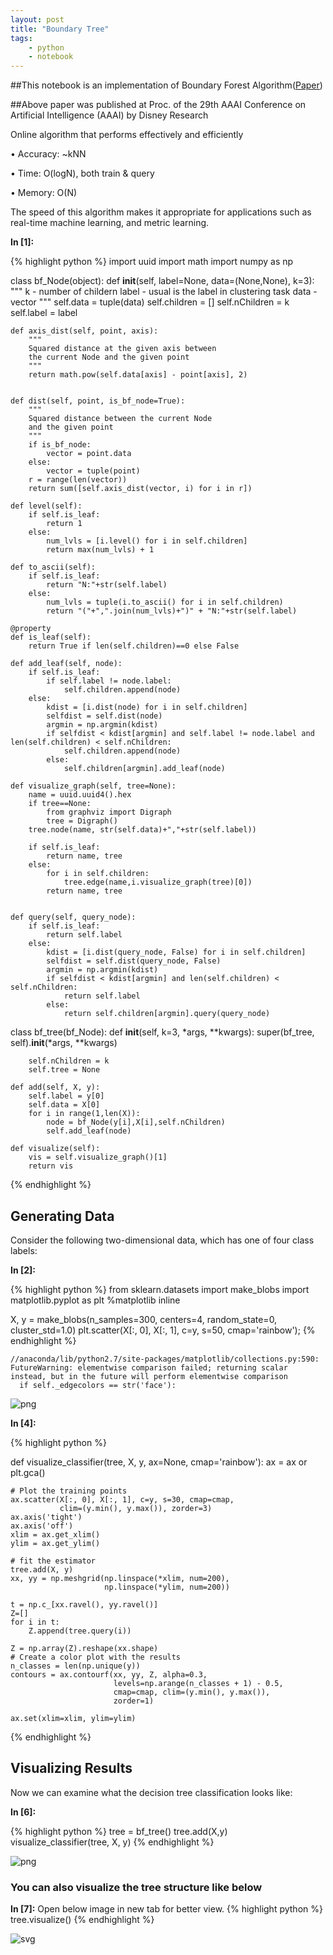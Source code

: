 ```yaml
---
layout: post
title: "Boundary Tree"
tags:
    - python
    - notebook
---
```

##This notebook is an implementation of Boundary Forest Algorithm([Paper](https://arxiv.org/pdf/1505.02867.pdf))

##Above paper was published at Proc. of the 29th AAAI Conference on Artificial Intelligence (AAAI) by Disney Research

Online  algorithm       that    performs        effectively     and
efficiently

• Accuracy:     ~kNN

• Time: O(logN),        both    train   &       query

• Memory:       O(N)

The speed of this algorithm makes it appropriate for applications
such as real-time machine learning, and metric
learning.

**In [1]:**

{% highlight python %}
import uuid
import math
import numpy as np

class bf_Node(object):
    def __init__(self, label=None, data=(None,None), k=3):
        """
            k - number of childern
            label - usual is the label in clustering task
            data - vector
        """
        self.data = tuple(data)
        self.children = []
        self.nChildren = k
        self.label = label

    def axis_dist(self, point, axis):
        """
        Squared distance at the given axis between
        the current Node and the given point
        """
        return math.pow(self.data[axis] - point[axis], 2)


    def dist(self, point, is_bf_node=True):
        """
        Squared distance between the current Node
        and the given point
        """
        if is_bf_node:
            vector = point.data
        else:
            vector = tuple(point)
        r = range(len(vector))
        return sum([self.axis_dist(vector, i) for i in r])

    def level(self):
        if self.is_leaf:
            return 1
        else:
            num_lvls = [i.level() for i in self.children]
            return max(num_lvls) + 1

    def to_ascii(self):
        if self.is_leaf:
            return "N:"+str(self.label)
        else:
            num_lvls = tuple(i.to_ascii() for i in self.children)
            return "("+",".join(num_lvls)+")" + "N:"+str(self.label)

    @property
    def is_leaf(self):
        return True if len(self.children)==0 else False

    def add_leaf(self, node):
        if self.is_leaf:
            if self.label != node.label:
                self.children.append(node)
        else:            
            kdist = [i.dist(node) for i in self.children]
            selfdist = self.dist(node)
            argmin = np.argmin(kdist)
            if selfdist < kdist[argmin] and self.label != node.label and len(self.children) < self.nChildren:
                self.children.append(node)
            else:
                self.children[argmin].add_leaf(node)

    def visualize_graph(self, tree=None):
        name = uuid.uuid4().hex
        if tree==None:
            from graphviz import Digraph
            tree = Digraph()
        tree.node(name, str(self.data)+","+str(self.label))

        if self.is_leaf:
            return name, tree
        else:
            for i in self.children:
                tree.edge(name,i.visualize_graph(tree)[0])
            return name, tree


    def query(self, query_node):
        if self.is_leaf:
            return self.label
        else:
            kdist = [i.dist(query_node, False) for i in self.children]
            selfdist = self.dist(query_node, False)
            argmin = np.argmin(kdist)
            if selfdist < kdist[argmin] and len(self.children) < self.nChildren:
                return self.label
            else:
                return self.children[argmin].query(query_node)

class bf_tree(bf_Node):
    def __init__(self, k=3, *args, **kwargs):
        super(bf_tree, self).__init__(*args, **kwargs)

        self.nChildren = k
        self.tree = None

    def add(self, X, y):
        self.label = y[0]
        self.data = X[0]
        for i in range(1,len(X)):
            node = bf_Node(y[i],X[i],self.nChildren)
            self.add_leaf(node)

    def visualize(self):
        vis = self.visualize_graph()[1]
        return vis

{% endhighlight %}

## Generating Data
Consider the following two-dimensional data, which has one of four class labels:


**In [2]:**

{% highlight python %}
from sklearn.datasets import make_blobs
import matplotlib.pyplot as plt
%matplotlib inline  

X, y = make_blobs(n_samples=300, centers=4,
                  random_state=0, cluster_std=1.0)
plt.scatter(X[:, 0], X[:, 1], c=y, s=50, cmap='rainbow');
{% endhighlight %}

    //anaconda/lib/python2.7/site-packages/matplotlib/collections.py:590: FutureWarning: elementwise comparison failed; returning scalar instead, but in the future will perform elementwise comparison
      if self._edgecolors == str('face'):



![png](/images/ipython/boundary_tree_files/boundary_tree_3_1.png)


**In [4]:**

{% highlight python %}

def visualize_classifier(tree, X, y, ax=None, cmap='rainbow'):
    ax = ax or plt.gca()

    # Plot the training points
    ax.scatter(X[:, 0], X[:, 1], c=y, s=30, cmap=cmap,
               clim=(y.min(), y.max()), zorder=3)
    ax.axis('tight')
    ax.axis('off')
    xlim = ax.get_xlim()
    ylim = ax.get_ylim()

    # fit the estimator
    tree.add(X, y)
    xx, yy = np.meshgrid(np.linspace(*xlim, num=200),
                         np.linspace(*ylim, num=200))

    t = np.c_[xx.ravel(), yy.ravel()]
    Z=[]
    for i in t:
        Z.append(tree.query(i))

    Z = np.array(Z).reshape(xx.shape)
    # Create a color plot with the results
    n_classes = len(np.unique(y))
    contours = ax.contourf(xx, yy, Z, alpha=0.3,
                           levels=np.arange(n_classes + 1) - 0.5,
                           cmap=cmap, clim=(y.min(), y.max()),
                           zorder=1)

    ax.set(xlim=xlim, ylim=ylim)
{% endhighlight %}


## Visualizing Results
Now we can examine what the decision tree classification looks like:


**In [6]:**

{% highlight python %}
tree = bf_tree()
tree.add(X,y)
visualize_classifier(tree, X, y)
{% endhighlight %}


![png](/images/ipython/boundary_tree_files/boundary_tree_6_0.png)


### You can also visualize the tree structure like below

**In [7]:**
Open below image in new tab for better view.
{% highlight python %}
tree.visualize()
{% endhighlight %}




![svg](/images/ipython/boundary_tree_files/boundary_tree_8_0.svg)
